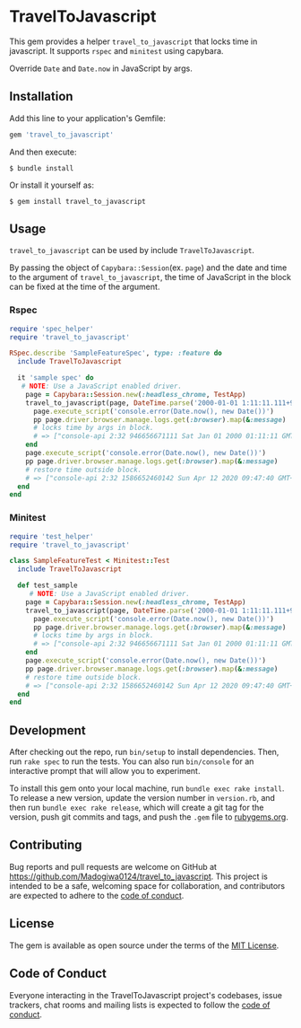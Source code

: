 # TravelToJavascript

This gem provides a helper `travel_to_javascript` that locks time in javascript.
It supports `rspec` and `minitest` using capybara.

Override `Date` and `Date.now` in JavaScript by args.

## Installation

Add this line to your application's Gemfile:

```ruby
gem 'travel_to_javascript'
```

And then execute:

    $ bundle install

Or install it yourself as:

    $ gem install travel_to_javascript

## Usage

`travel_to_javascript` can be used by include `TravelToJavascript`.

By passing the object of `Capybara::Session`(ex. `page`) and the date and time to the argument of `travel_to_javascript`, the time of JavaScript in the block can be fixed at the time of the argument.

### Rspec

``` ruby
require 'spec_helper'
require 'travel_to_javascript'

RSpec.describe 'SampleFeatureSpec', type: :feature do
  include TravelToJavascript

  it 'sample spec' do
   # NOTE: Use a JavaScript enabled driver.
    page = Capybara::Session.new(:headless_chrome, TestApp)
    travel_to_javascript(page, DateTime.parse('2000-01-01 1:11:11.111+9:00')) do
      page.execute_script('console.error(Date.now(), new Date())')
      pp page.driver.browser.manage.logs.get(:browser).map(&:message)
      # locks time by args in block.
      # => ["console-api 2:32 946656671111 Sat Jan 01 2000 01:11:11 GMT+0900"]
    end
    page.execute_script('console.error(Date.now(), new Date())')
    pp page.driver.browser.manage.logs.get(:browser).map(&:message)
    # restore time outside block.
    # => ["console-api 2:32 1586652460142 Sun Apr 12 2020 09:47:40 GMT+0900"]
  end
end
```

### Minitest

``` ruby
require 'test_helper'
require 'travel_to_javascript'

class SampleFeatureTest < Minitest::Test
  include TravelToJavascript

  def test_sample
     # NOTE: Use a JavaScript enabled driver.
    page = Capybara::Session.new(:headless_chrome, TestApp)
    travel_to_javascript(page, DateTime.parse('2000-01-01 1:11:11.111+9:00')) do
      page.execute_script('console.error(Date.now(), new Date())')
      pp page.driver.browser.manage.logs.get(:browser).map(&:message)
      # locks time by args in block.
      # => ["console-api 2:32 946656671111 Sat Jan 01 2000 01:11:11 GMT+0900"]
    end
    page.execute_script('console.error(Date.now(), new Date())')
    pp page.driver.browser.manage.logs.get(:browser).map(&:message)
    # restore time outside block.
    # => ["console-api 2:32 1586652460142 Sun Apr 12 2020 09:47:40 GMT+0900"]
  end
end
```

## Development

After checking out the repo, run `bin/setup` to install dependencies. Then, run `rake spec` to run the tests. You can also run `bin/console` for an interactive prompt that will allow you to experiment.

To install this gem onto your local machine, run `bundle exec rake install`. To release a new version, update the version number in `version.rb`, and then run `bundle exec rake release`, which will create a git tag for the version, push git commits and tags, and push the `.gem` file to [rubygems.org](https://rubygems.org).

## Contributing

Bug reports and pull requests are welcome on GitHub at https://github.com/Madogiwa0124/travel_to_javascript. This project is intended to be a safe, welcoming space for collaboration, and contributors are expected to adhere to the [code of conduct](https://github.com/Madogiwa0124/travel_to_javascript/blob/master/CODE_OF_CONDUCT.md).


## License

The gem is available as open source under the terms of the [MIT License](https://opensource.org/licenses/MIT).

## Code of Conduct

Everyone interacting in the TravelToJavascript project's codebases, issue trackers, chat rooms and mailing lists is expected to follow the [code of conduct](https://github.com/Madogiwa0124/travel_to_javascript/blob/master/CODE_OF_CONDUCT.md).
